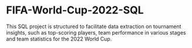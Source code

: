 # FIFA-World-Cup-2022-SQL

This SQL project is structured to facilitate data extraction on tournament insights, such as top-scoring
players, team performance in various stages and team statistics for the 2022 World Cup.
